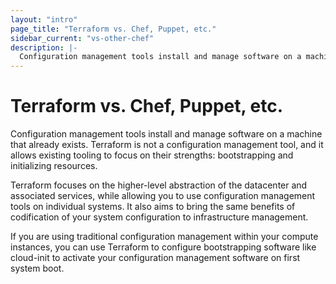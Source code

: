 ```yaml
---
layout: "intro"
page_title: "Terraform vs. Chef, Puppet, etc."
sidebar_current: "vs-other-chef"
description: |-
  Configuration management tools install and manage software on a machine that already exists. Terraform is not a configuration management tool, and it allows existing tooling to focus on their strengths: bootstrapping and initializing resources.
---
```


# Terraform vs. Chef, Puppet, etc.

Configuration management tools install and manage software on a machine
that already exists. Terraform is not a configuration management tool,
and it allows existing tooling to focus on their strengths: bootstrapping
and initializing resources.

Terraform focuses on the higher-level abstraction of the datacenter and
associated services, while allowing you to use configuration management
tools on individual systems. It also aims to bring the same benefits of
codification of your system configuration to infrastructure management.

If you are using traditional configuration management within your compute
instances, you can use Terraform to configure bootstrapping software like
cloud-init to activate your configuration management software on first
system boot.

